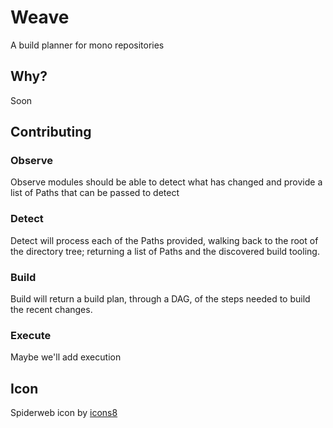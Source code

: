 # Weave

A build planner for mono repositories

## Why?

Soon

## Contributing

### Observe

Observe modules should be able to detect what has changed and provide a list of Paths that can be passed to detect

### Detect

Detect will process each of the Paths provided, walking back to the root of the directory tree; returning a list of Paths and the discovered build tooling.

### Build

Build will return a build plan, through a DAG, of the steps needed to build the recent changes.

### Execute

Maybe we'll add execution

## Icon

Spiderweb icon by [icons8](https://icons8.com/icons/set/spiderweb)
